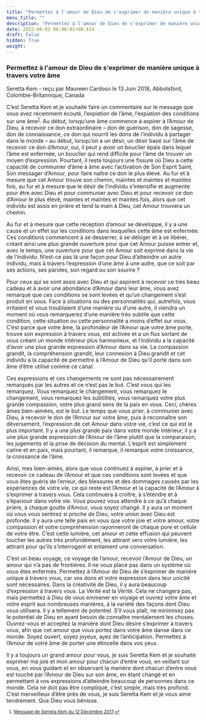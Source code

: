```yaml
---
title: "Permettez à l'amour de Dieu de s'exprimer de manière unique à travers votre âme"
menu_title: ""
description: "Permettez à l'amour de Dieu de s'exprimer de manière unique à travers votre âme"
date: 2022-06-01 06:00:01+00:414
draft: False
hidden: True
weight:
---
```

### Permettez à l'amour de Dieu de s'exprimer de manière unique à travers votre âme

Seretta Kem - reçu par Maureen Cardoso le 13 Juin 2018, Abbotsford, Colombie-Britannique, Canada

C’est Seretta Kem et je souhaite faire un commentaire sur le message que vous avez récemment écouté, l’expiation de l’âme, l’expiation des conditions sur une âme<sup id=”a1”>[1](#f1)</sup>. Au début, lorsqu’une âme commence à aspirer à l’Amour de Dieu, à recevoir ce don extraordinaire – don de guérison, don de sagesse, don de connaissance, ce don qui nourrit les dons de l’individu à partager dans le monde – au début, lorsqu’on a un désir, un désir basé sur l’âme de recevoir ce don d’Amour, oui, il peut y avoir un bouclier épais dans lequel l’âme est enfermée, un bouclier qui rend difficile pour l’âme de trouver un moyen d’expression. Pourtant, il reste toujours une fissure où Dieu a cette capacité de communier d’âme à âme avec l’activation de Son Esprit Saint, Son messager d’Amour, pour faire naître ce don le plus élevé. Au fur et à mesure que cet Amour trouve son chemin, maintes et maintes et maintes fois, au fur et à mesure que le désir de l’individu s’intensifie et augmente pour être avec Dieu et pour communier avec Dieu et pour recevoir ce don d’Amour le plus élevé, maintes et maintes et maintes fois, alors que cet individu est assis en prière et tend la main à Dieu, cet Amour trouvera un chemin.

Au fur et à mesure que cette réception d’amour se développe, il y a une cause et un effet sur les conditions dans lesquelles cette âme est enfermée. Ces conditions commencent à se desserrer, à se déloger et à se libérer, créant ainsi une plus grande ouverture pour que cet Amour puisse entrer et, avec le temps, une ouverture pour que cet Amour soit exprimé dans la vie de l’individu. N’est-ce pas là une façon pour Dieu d’atteindre un autre individu, mais à travers l’expression d’une âme à une autre, que ce soit par ses actions, ses paroles, son regard ou son sourire ?

Pour ceux qui se sont assis avec Dieu et qui aspirent à recevoir ce très beau cadeau et à avoir une abondance d’Amour dans leur âme, vous avez remarqué que ces conditions se sont levées et qu’un changement s’est produit en vous. Face à situations ou des personnalités qui, autrefois, vous irritaient et vous troublaient d’une manière ou d’une autre, il viendra un moment où vous remarquerez d’une manière très subtile que cette condition, cette situation ou cette personnalité a moins d’effet sur vous. C’est parce que votre âme, la profondeur de l’Amour que votre âme porte, trouve son expression à travers vous, est activée et a un flux sortant de vous créant un monde intérieur plus harmonieux, et l’individu a la capacité d’avoir une plus grande expression d’Amour dans sa vie. La compassion grandit, la compréhension grandit, leur connexion à Dieu grandit et cet individu a la capacité de permettre à l’Amour de Dieu qu’il porte dans son âme d’être utilisé comme ce canal.

Ces expressions et ces changements ne sont pas nécessairement remarqués par les autres et ce n’est pas le but. C’est vous qui les remarquez. Vous remarquez le changement, vous remarquez le changement, vous remarquez les subtilités, vous remarquez votre plus grande compassion, votre plus grand sens de la paix en vous. Ceci, chères âmes bien-aimées, est le but. Le temps que vous prier, à communier avec Dieu, à recevoir le don de l’Amour sur votre âme, puis à reconnaître son déversement, l’expression de cet Amour dans votre vie, c’est ce qui est le plus important. Il y a une plus grande paix dans votre monde intérieur, il y a une plus grande expression de l’Amour de l’âme plutôt que la comparaison, les jugements et la prise de décision du mental. L’esprit est simplement calme et en paix, mais pourtant, il remarque, il remarque votre croissance, la croissance de l’âme.

Ainsi, mes bien-aimés, alors que vous continuez à aspirer, à prier et à recevoir ce cadeau de l’Amour et que ces conditions sont levées et que vous êtes guéris de l’erreur, des blessures et des dommages causés par les expériences de votre vie, ce qui reste est l’Amour et la capacité de l’Amour à s’exprimer à travers vous. Cela continuera à croître, à s’étendre et à s’épanouir dans votre vie. Vous pouvez vous attendre à ce qu’à chaque prière, à chaque goutte d’Amour, vous soyez changé. Il y aura un moment où vous vous sentirez si proche de Dieu, votre union avec Dieu est profonde. Il y aura une telle paix en vous que votre joie et votre amour, votre compassion et votre compréhension rayonneront de chaque pore et cellule de votre être. C’est cette lumière, cet amour et cette effusion qui peuvent toucher les autres très profondément, les attirant vers votre lumière, les attirant pour qu’ils s’interrogent et entament une conversation.

C’est un beau voyage, ce voyage de l’amour, recevoir l’Amour de Dieu, un amour qui n’a pas de frontières. Il ne vous place pas dans un système où vous êtes enfermés. Permettez à l’Amour de Dieu de s’exprimer de manière unique à travers vous, car vos dons et votre expression dans leur unicité sont nécessaires. Dans la créativité de Dieu, il y aura beaucoup d’expression à travers vous. La Vérité est la Vérité. Cela ne changera pas, mais permettez à Dieu de vous emmener en voyage et ouvrez votre âme et votre esprit aux nombreuses manières, à la variété des façons dont Dieu vous utilisera. Il y a tellement de potentiel. S’il vous plaît, ne minimisez pas le potentiel de Dieu en ayant besoin de connaître mentalement les choses. Ouvrez-vous et acceptez la manière dont Dieu désire s’exprimer à travers vous, afin que cet amour que vous portez dans votre âme danse dans ce monde. Soyez ouvert, soyez joyeux, ayez de l’anticipation. Permettez à l’Amour de votre âme de porter une étincelle dans vos yeux.

Il y a toujours un grand amour pour vous, je suis Seretta Kem et je souhaite exprimer ma joie et mon amour pour chacun d’entre vous, en veillant sur vous, en vous guidant et en observant la manière dont chacun d’entre vous est touché par l’Amour de Dieu sur son âme, en étant changé et en permettant à vos expressions d’atteindre beaucoup de personnes dans ce monde. Cela ne doit pas être compliqué, c’est simple, mais très profond. C’est merveilleux d’être près de vous, je suis Seretta Kem et je vous aime tendrement. Que Dieu vous bénisse.
<small>

1. <large id=”f1”> [Message de Serreta Kem du 12 Décembre 2017](/fr-contemporary-messages/fr-contemporary-messages-by-date-order/fr-contemporary-messages-2017/fr-2017-12-12-2-af-seretta-kem/).[↩](#a1)
 



